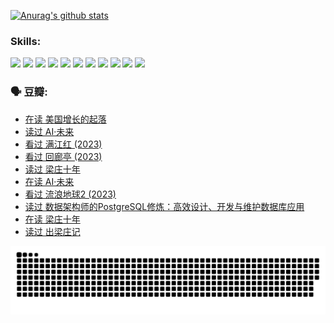 
[![Anurag's github stats](https://github-readme-stats.vercel.app/api?username=w940853815)](https://github.com/anuraghazra/github-readme-stats)

### Skills:

<code><img height="32" src="https://cdn.jsdelivr.net/npm/simple-icons@v5/icons/python.svg"></code>
<code><img height="32" src="https://cdn.jsdelivr.net/npm/simple-icons@v5/icons/javascript.svg"></code>
<code><img height="32" src="https://cdn.jsdelivr.net/npm/simple-icons@v5/icons/django.svg"></code>
<code><img height="32" src="https://cdn.jsdelivr.net/npm/simple-icons@v5/icons/flask.svg"></code>
<code><img height="32" src="https://cdn.jsdelivr.net/npm/simple-icons@v5/icons/vuetify.svg"></code>
<code><img height="32" src="https://cdn.jsdelivr.net/npm/simple-icons@v5/icons/git.svg"></code>
<code><img height="32" src="https://cdn.jsdelivr.net/npm/simple-icons@v5/icons/docker.svg"></code>
<code><img height="32" src="https://cdn.jsdelivr.net/npm/simple-icons@v5/icons/postgresql.svg"></code>
<code><img height="32" src="https://cdn.jsdelivr.net/npm/simple-icons@v5/icons/elasticsearch.svg"></code>
<code><img height="32" src="https://cdn.jsdelivr.net/npm/simple-icons@v5/icons/macos.svg"></code>
<code><img height="32" src="https://cdn.jsdelivr.net/npm/simple-icons@v5/icons/linux.svg"></code>

### 🗣 豆瓣:

<!-- DOUBAN-ACTIVITIES:START -->
- [在读 美国增长的起落](https://www.douban.com/people/136069238/status/4220055912/?_i=83209512)
- [读过 AI·未来](https://www.douban.com/people/136069238/status/4220054171/?_i=83209512)
- [看过 满江红‎ (2023)](https://www.douban.com/people/136069238/status/4219146433/?_i=83209512)
- [看过 回廊亭‎ (2023)](https://www.douban.com/people/136069238/status/4215992758/?_i=83209512)
- [读过 梁庄十年](https://www.douban.com/people/136069238/status/4206664969/?_i=83209512)
- [在读 AI·未来](https://www.douban.com/people/136069238/status/4206653520/?_i=83209512)
- [看过 流浪地球2‎ (2023)](https://www.douban.com/people/136069238/status/4199558549/?_i=83209512)
- [读过 数据架构师的PostgreSQL修炼：高效设计、开发与维护数据库应用](https://www.douban.com/people/136069238/status/4199451104/?_i=83209512)
- [在读 梁庄十年](https://www.douban.com/people/136069238/status/4198822794/?_i=83209512)
- [读过 出梁庄记](https://www.douban.com/people/136069238/status/4198821001/?_i=83209512)
<!-- DOUBAN-ACTIVITIES:END -->


![Snake animation](https://raw.githubusercontent.com/w940853815/w940853815/output/github-contribution-grid-snake.svg)

<!--
**w940853815/w940853815** is a ✨ _special_ ✨ repository because its `README.md` (this file) appears on your GitHub profile.

Here are some ideas to get you started:

- 🔭 I’m currently working on ...
- 🌱 I’m currently learning ...
- 👯 I’m looking to collaborate on ...
- 🤔 I’m looking for help with ...
- 💬 Ask me about ...
- 📫 How to reach me: ...
- 😄 Pronouns: ...
- ⚡ Fun fact: ...
-->
